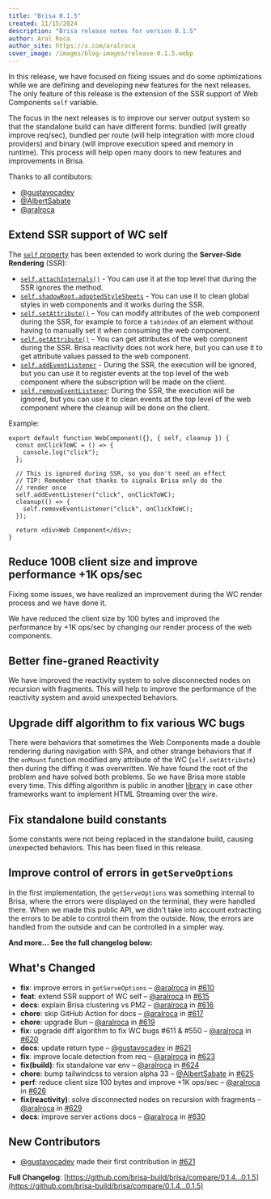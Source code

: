 ```yaml
---
title: "Brisa 0.1.5"
created: 11/15/2024
description: "Brisa release notes for version 0.1.5"
author: Aral Roca
author_site: https://x.com/aralroca
cover_image: /images/blog-images/release-0.1.5.webp
---
```


In this release, we have focused on fixing issues and do some optimizations while we are defining and developing new features for the next releases. The only feature of this release is the extension of the SSR support of Web Components `self` variable.

The focus in the next releases is to improve our server output system so that the standalone build can have different forms: bundled (will greatly improve req/sec), bundled per route (will help integration with more cloud providers) and binary (will improve execution speed and memory in runtime). This process will help open many doors to new features and improvements in Brisa.

Thanks to all contibutors:

- [@gustavocadev](https://github.com/gustavocadev)
- [@AlbertSabate](https://github.com/AlbertSabate)
- [@aralroca](https://github.com/aralroca)

## Extend SSR support of WC self

The [`self` property](/api-reference/components/web-context#self) has been extended to work during the **Server-Side Rendering** (SSR):

- [`self.attachInternals()`](https://developer.mozilla.org/en-US/docs/Web/API/HTMLElement/attachInternals) - You can use it at the top level that during the SSR ignores the method.
- [`self.shadowRoot.adoptedStyleSheets`](/building-your-application/styling/web-components#global-styles-in-web-components) - You can use it to clean global styles in web components and it works during the SSR.
- [`self.setAttribute()`](https://developer.mozilla.org/es/docs/Web/API/Element/getAttribute) - You can modify attributes of the web component during the SSR, for example to force a `tabindex` of an element without having to manually set it when consuming the web component.
- [`self.getAttribute()`](https://developer.mozilla.org/es/docs/Web/API/Element/setAttribute) - You can get attributes of the web component during the SSR. Brisa reactivity does not work here, but you can use it to get attribute values passed to the web component.
- [`self.addEventListener`](https://developer.mozilla.org/en-US/docs/Web/API/EventTarget/addEventListener) - During the SSR, the execution will be ignored, but you can use it to register events at the top level of the web component where the subscription will be made on the client.
- [`self.removeEventListener`](https://developer.mozilla.org/en-US/docs/Web/API/EventTarget/removeEventListener): During the SSR, the execution will be ignored, but you can use it to clean events at the top level of the web component where the cleanup will be done on the client.

Example:

```tsx
export default function WebComponent({}, { self, cleanup }) {
  const onClickToWC = () => {
    console.log("click");
  };

  // This is ignored during SSR, so you don't need an effect
  // TIP: Remember that thanks to signals Brisa only do the
  // render once
  self.addEventListener("click", onClickToWC);
  cleanup(() => {
    self.removeEventListener("click", onClickToWC);
  });

  return <div>Web Component</div>;
}
```

## Reduce 100B client size and improve performance +1K ops/sec

Fixing some issues, we have realized an improvement during the WC render process and we have done it.

We have reduced the client size by 100 bytes and improved the performance by +1K ops/sec by changing our render process of the web components.

## Better fine-graned Reactivity

We have improved the reactivity system to solve disconnected nodes on recursion with fragments. This will help to improve the performance of the reactivity system and avoid unexpected behaviors.

## Upgrade diff algorithm to fix various WC bugs

There were behaviors that sometimes the Web Components made a double rendering during navigation with SPA, and other strange behaviors that if the `onMount` function modified any attribute of the WC (`self.setAttribute`) then during the diffing it was overwritten. We have found the root of the problem and have solved both problems. So we have Brisa more stable every time. This diffing algorithm is public in another [library](https://github.com/aralroca/diff-dom-streaming) in case other frameworks want to implement HTML Streaming over the wire.

## Fix standalone build constants

Some constants were not being replaced in the standalone build, causing unexpected behaviors. This has been fixed in this release.

## Improve control of errors in `getServeOptions`

In the first implementation, the `getServeOptions` was something internal to Brisa, where the errors were displayed on the terminal, they were handled there. When we made this public API, we didn't take into account extracting the errors to be able to control them from the outside. Now, the errors are handled from the outside and can be controlled in a simpler way.

**And more... See the full changelog below:**

## What's Changed

- **fix**: improve errors in `getServeOptions` – [@aralroca](https://github.com/aralroca) in [#610](https://github.com/brisa-build/brisa/pull/610)
- **feat**: extend SSR support of WC self – [@aralroca](https://github.com/aralroca) in [#615](https://github.com/brisa-build/brisa/pull/615)
- **docs**: explain Brisa clustering vs PM2 – [@aralroca](https://github.com/aralroca) in [#616](https://github.com/brisa-build/brisa/pull/616)
- **chore**: skip GitHub Action for docs – [@aralroca](https://github.com/aralroca) in [#617](https://github.com/brisa-build/brisa/pull/617)
- **chore**: upgrade Bun – [@aralroca](https://github.com/aralroca) in [#619](https://github.com/brisa-build/brisa/pull/619)
- **fix**: upgrade diff algorithm to fix WC bugs #611 & #550 – [@aralroca](https://github.com/aralroca) in [#620](https://github.com/brisa-build/brisa/pull/620)
- **docs**: update return type – [@gustavocadev](https://github.com/gustavocadev) in [#621](https://github.com/brisa-build/brisa/pull/621)
- **fix**: improve locale detection from req – [@aralroca](https://github.com/aralroca) in [#623](https://github.com/brisa-build/brisa/pull/623)
- **fix(build)**: fix standalone var env – [@aralroca](https://github.com/aralroca) in [#624](https://github.com/brisa-build/brisa/pull/624)
- **chore**: bump tailwindcss to version alpha 33 – [@AlbertSabate](https://github.com/AlbertSabate) in [#625](https://github.com/brisa-build/brisa/pull/625)
- **perf**: reduce client size 100 bytes and improve +1K ops/sec – [@aralroca](https://github.com/aralroca) in [#626](https://github.com/brisa-build/brisa/pull/626)
- **fix(reactivity)**: solve disconnected nodes on recursion with fragments – [@aralroca](https://github.com/aralroca) in [#629](https://github.com/brisa-build/brisa/pull/629)
- **docs**: improve server actions docs – [@aralroca](https://github.com/aralroca) in [#630](https://github.com/brisa-build/brisa/pull/630)

## New Contributors

- [@gustavocadev](https://github.com/gustavocadev) made their first contribution in [#621](https://github.com/brisa-build/brisa/pull/621)

**Full Changelog**: [https://github.com/brisa-build/brisa/compare/0.1.4...0.1.5](https://github.com/brisa-build/brisa/compare/0.1.4...0.1.5)
